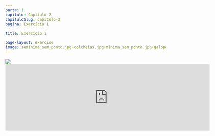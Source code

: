 ```yaml
---
parte: 1
capitulo: Capítulo 2
capituloSlug: capitulo-2
pagina: Exercício 1

title: Exercício 1

page-layout: exercise
image: semínima_sem_ponto.jpg+colcheias.jpg+mínima_sem_ponto.jpg+galope_e_colcheia.png+1pulsacao.jpg+2pulsaçoes.jpg
---
```


<img src="{{site.baseurl}}/assets/graphics/content/2_3_1_1.jpg"/>
<!-- <img src="{{site.baseurl}}/assets/graphics/content/2_3_1_2.png"/>-->
 <iframe src="https://player.vimeo.com/video/226768946?title=0&byline=0&portrait=0" width="640" height="209" frameborder="0" webkitallowfullscreen mozallowfullscreen allowfullscreen></iframe>




